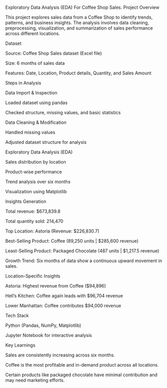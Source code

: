 Exploratory Data Analysis (EDA) For Coffee Shop Sales.
Project Overview

This project explores sales data from a Coffee Shop to identify trends, patterns, and business insights.
The analysis involves data cleaning, preprocessing, visualization, and summarization of sales performance across different locations.

Dataset

Source: Coffee Shop Sales dataset (Excel file)

Size: 6 months of sales data

Features: Date, Location, Product details, Quantity, and Sales Amount

Steps in Analysis

Data Import & Inspection

Loaded dataset using pandas

Checked structure, missing values, and basic statistics

Data Cleaning & Modification

Handled missing values

Adjusted dataset structure for analysis

Exploratory Data Analysis (EDA)

Sales distribution by location

Product-wise performance

Trend analysis over six months

Visualization using Matplotlib

Insights Generation

Total revenue: $673,839.8

Total quantity sold: 214,470

Top Location: Astoria (Revenue: $226,830.7)

Best-Selling Product: Coffee (89,250 units | $285,600 revenue)

Least-Selling Product: Packaged Chocolate (487 units | $1,217.5 revenue)

Growth Trend: Six months of data show a continuous upward movement in sales.

Location-Specific Insights

Astoria: Highest revenue from Coffee ($94,896)

Hell’s Kitchen: Coffee again leads with $96,704 revenue

Lower Manhattan: Coffee contributes $94,000 revenue

Tech Stack

Python (Pandas, NumPy, Matplotlib)

Jupyter Notebook for interactive analysis

Key Learnings

Sales are consistently increasing across six months.

Coffee is the most profitable and in-demand product across all locations.

Certain products like packaged chocolate have minimal contribution and may need marketing efforts.
